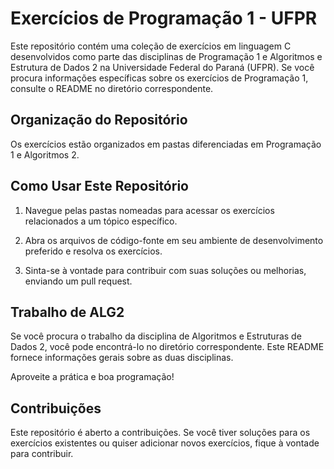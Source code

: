 # Exercícios de Programação 1 - UFPR

Este repositório contém uma coleção de exercícios em linguagem C desenvolvidos como parte das disciplinas de Programação 1 e Algoritmos e Estrutura de Dados 2 na Universidade Federal do Paraná (UFPR). Se você procura informações específicas sobre os exercícios de Programação 1, consulte o README no diretório correspondente.

## Organização do Repositório

Os exercícios estão organizados em pastas diferenciadas em Programação 1 e Algoritmos 2.

## Como Usar Este Repositório

1. Navegue pelas pastas nomeadas para acessar os exercícios relacionados a um tópico específico.

2. Abra os arquivos de código-fonte em seu ambiente de desenvolvimento preferido e resolva os exercícios.

3. Sinta-se à vontade para contribuir com suas soluções ou melhorias, enviando um pull request.

## Trabalho de ALG2

Se você procura o trabalho da disciplina de Algoritmos e Estruturas de Dados 2, você pode encontrá-lo no diretório correspondente. Este README fornece informações gerais sobre as duas disciplinas.

Aproveite a prática e boa programação!

## Contribuições

Este repositório é aberto a contribuições. Se você tiver soluções para os exercícios existentes ou quiser adicionar novos exercícios, fique à vontade para contribuir.

